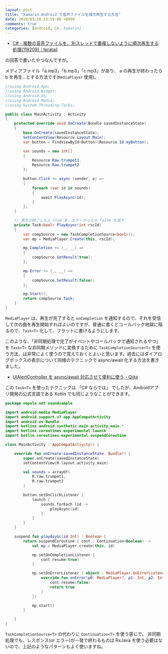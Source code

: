 ```yaml
---
layout: post
title: "Xamarin.Android で音声ファイルを順次再生する方法"
date: 2018/03/28 23:59:00 +0900
comments: true
categories: [Android, C#, Xamarin]
---
```

* [C# - 複数の音声ファイルを、別スレッドで重複しないように順次再生する処理(119209)｜teratail](https://teratail.com/questions/119209)

<!--more-->

の回答で書いたやつなんですが。

メディアファイル「a.mp3」「b.mp3」「c.mp3」があり、 a の再生が終わったら b を再生…とする方法です(``MediaPlayer`` 使用)。

```csharp
//using Android.App;
//using Android.Widget;
//using Android.OS;
//using Android.Media;
//using System.Threading.Tasks;

public class MainActivity : Activity
{
    protected override void OnCreate(Bundle savedInstanceState)
    {
        base.OnCreate(savedInstanceState);
        SetContentView(Resource.Layout.Main);
        var button = FindViewById<Button>(Resource.Id.myButton);

        var sounds = new int[] 
        {
            Resource.Raw.trumpet1,
            Resource.Raw.trumpet2
        };

        button.Click += async (sender, e) =>
        {
            foreach (var id in sounds)
            {
                await PlayAsync(id);
            }
        };
    }

    // 再生が終了したら true を、エラーだったら false を返す
    private Task<bool> PlayAsync(int rscId)
    {
        var compSource = new TaskCompletionSource<bool>();
        var mp = MediaPlayer.Create(this, rscId);

        mp.Completion += (_, __) =>
        {
            compSource.SetResult(true);
        };

        mp.Error += (_, __) =>
        {
            compSource.SetResult(false);
        };

        mp.Start();
        return compSource.Task;
    }
}
```

``MediaPlayer`` は、再生が完了すると ``onCompletion`` を通知するので、それを受信して次の曲を再生開始すればよいのですが、普通に書くとコールバック地獄に陥るので、``Task<T>`` 化して、フラットに書けるようにします。

このような、「非同期処理で完了がイベントやコールバックで通知されるやつ」を ``Task<T>`` な非同期メソッドに変換するために ``TaskCompletionSource<T>`` を使う方法、は非常によく使うので覚えておくとよいと思います。過去にはダイアログボックスの表示について同様のテクニックで async/await 化する方法を書きました。

* [UIAlertController を async/await 対応させて便利に使う - Qiita](https://qiita.com/amay077/items/0a3fa3dfac7f29a2807d)

この ``Task<T>`` を使ったテクニックは 「C# ならでは」 でしたが、Androidアプリ開発の公式言語である Kotlin でも同じようなことができます。

```kotlin
package nepula.net.soundsample

import android.media.MediaPlayer
import android.support.v7.app.AppCompatActivity
import android.os.Bundle
import kotlinx.android.synthetic.main.activity_main.*
import kotlinx.coroutines.experimental.launch
import kotlin.coroutines.experimental.suspendCoroutine

class MainActivity : AppCompatActivity() {

    override fun onCreate(savedInstanceState: Bundle?) {
        super.onCreate(savedInstanceState)
        setContentView(R.layout.activity_main)

        val sounds = arrayOf(
            R.raw.trumpet1,
            R.raw.trumpet2
        )

        button.setOnClickListener {
            launch {
                sounds.forEach {id ->
                    playAsync(id)
                }
            }
        }
    }

    suspend fun playAsync(id:Int) : Boolean {
        return suspendCoroutine { cont : Continuation<Boolean> ->
            val mp = MediaPlayer.create(this, id)

            mp.setOnCompletionListener {
                cont.resume(true)
            }

            mp.setOnErrorListener ( object : MediaPlayer.OnErrorListener {
                override fun onError(p0: MediaPlayer?, p1: Int, p2: Int): Boolean {
                    cont.resume(false)
                    return true
                }
            })

            mp.start()
        }

    }
}
```

``TaskCompletionSource<T>`` の代わりに ``Continuation<T>`` を使う感じで。
非同期処理でも、レスポンス(or エラー)が一発で終わるものは RxJava を使う必要はないので、上記のようなパターンもよく使いますね。
